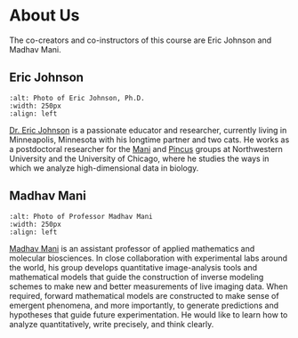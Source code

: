 # About Us

The co-creators and co-instructors of this course are Eric Johnson and Madhav Mani.

## Eric Johnson

```{image} ./EricJohnsonHeadshot.jpg
:alt: Photo of Eric Johnson, Ph.D.
:width: 250px
:align: left
```

[Dr. Eric Johnson](https://ejohnson643.github.io/AboutMe/) is a passionate educator and researcher, currently living in Minneapolis, Minnesota with his longtime partner and two cats. He works as a postdoctoral researcher for the [Mani](https://scholar.google.com/citations?user=81qY5lEAAAAJ&hl=en) and [Pincus](https://scholar.google.com/citations?hl=en&user=Jg6FmzsAAAAJ) groups at Northwestern University and the University of Chicago, where he studies the ways in which we analyze high-dimensional data in biology.

##

## Madhav Mani

```{image} ./MadhavManiHeadshot.jpg
:alt: Photo of Professor Madhav Mani
:width: 250px
:align: left
```

[Madhav Mani](https://www.mccormick.northwestern.edu/research-faculty/directory/profiles/mani-madhav.html) is an assistant professor of applied mathematics and molecular biosciences. In close collaboration with experimental labs around the world, his group develops quantitative image-analysis tools and mathematical models that guide the construction of inverse modeling schemes to make new and better measurements of live imaging data. When required, forward mathematical models are constructed to make sense of emergent phenomena, and more importantly, to generate predictions and hypotheses that guide future experimentation. He would like to learn how to analyze quantitatively, write precisely, and think clearly.